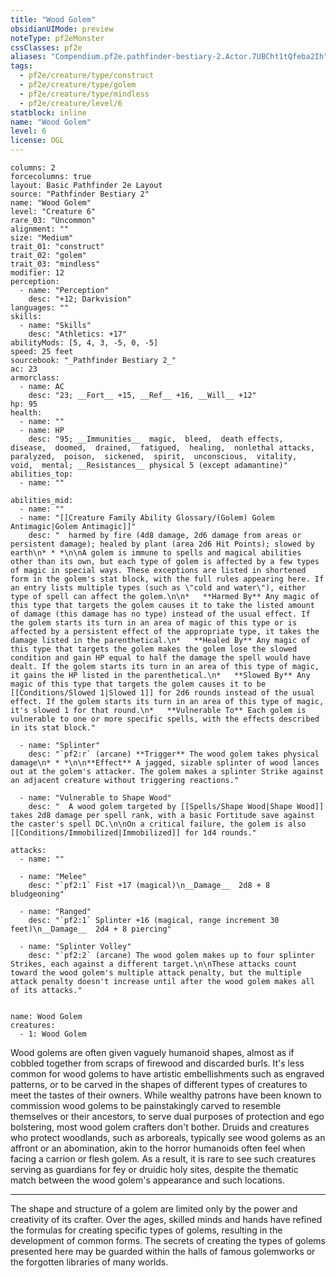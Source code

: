 ```yaml
---
title: "Wood Golem"
obsidianUIMode: preview
noteType: pf2eMonster
cssClasses: pf2e
aliases: "Compendium.pf2e.pathfinder-bestiary-2.Actor.7UBCht1tQfeba2Ih" 
tags:
  - pf2e/creature/type/construct
  - pf2e/creature/type/golem
  - pf2e/creature/type/mindless
  - pf2e/creature/level/6
statblock: inline
name: "Wood Golem"
level: 6
license: OGL
---
```


```statblock
columns: 2
forcecolumns: true
layout: Basic Pathfinder 2e Layout
source: "Pathfinder Bestiary 2"
name: "Wood Golem"
level: "Creature 6"
rare_03: "Uncommon"
alignment: ""
size: "Medium"
trait_01: "construct"
trait_02: "golem"
trait_03: "mindless"
modifier: 12
perception:
  - name: "Perception"
    desc: "+12; Darkvision"
languages: ""
skills:
  - name: "Skills"
    desc: "Athletics: +17"
abilityMods: [5, 4, 3, -5, 0, -5]
speed: 25 feet
sourcebook: "_Pathfinder Bestiary 2_"
ac: 23
armorclass:
  - name: AC
    desc: "23; __Fort__ +15, __Ref__ +16, __Will__ +12"
hp: 95
health:
  - name: ""
  - name: HP
    desc: "95; __Immunities__  magic,  bleed,  death effects,  disease,  doomed,  drained,  fatigued,  healing,  nonlethal attacks,  paralyzed,  poison,  sickened,  spirit,  unconscious,  vitality,  void,  mental; __Resistances__ physical 5 (except adamantine)"
abilities_top:
  - name: ""

abilities_mid:
  - name: ""
  - name: "[[Creature Family Ability Glossary/(Golem) Golem Antimagic|Golem Antimagic]]"
    desc: "  harmed by fire (4d8 damage, 2d6 damage from areas or persistent damage); healed by plant (area 2d6 Hit Points); slowed by earth\n* * *\n\nA golem is immune to spells and magical abilities other than its own, but each type of golem is affected by a few types of magic in special ways. These exceptions are listed in shortened form in the golem's stat block, with the full rules appearing here. If an entry lists multiple types (such as \"cold and water\"), either type of spell can affect the golem.\n\n*   **Harmed By** Any magic of this type that targets the golem causes it to take the listed amount of damage (this damage has no type) instead of the usual effect. If the golem starts its turn in an area of magic of this type or is affected by a persistent effect of the appropriate type, it takes the damage listed in the parenthetical.\n*   **Healed By** Any magic of this type that targets the golem makes the golem lose the slowed condition and gain HP equal to half the damage the spell would have dealt. If the golem starts its turn in an area of this type of magic, it gains the HP listed in the parenthetical.\n*   **Slowed By** Any magic of this type that targets the golem causes it to be [[Conditions/Slowed 1|Slowed 1]] for 2d6 rounds instead of the usual effect. If the golem starts its turn in an area of this type of magic, it's slowed 1 for that round.\n*   **Vulnerable To** Each golem is vulnerable to one or more specific spells, with the effects described in its stat block."

  - name: "Splinter"
    desc: "`pf2:r` (arcane) **Trigger** The wood golem takes physical damage\n* * *\n\n**Effect** A jagged, sizable splinter of wood lances out at the golem's attacker. The golem makes a splinter Strike against an adjacent creature without triggering reactions."

  - name: "Vulnerable to Shape Wood"
    desc: "  A wood golem targeted by [[Spells/Shape Wood|Shape Wood]] takes 2d8 damage per spell rank, with a basic Fortitude save against the caster's spell DC.\n\nOn a critical failure, the golem is also [[Conditions/Immobilized|Immobilized]] for 1d4 rounds."

attacks:
  - name: ""

  - name: "Melee"
    desc: "`pf2:1` Fist +17 (magical)\n__Damage__  2d8 + 8 bludgeoning"

  - name: "Ranged"
    desc: "`pf2:1` Splinter +16 (magical, range increment 30 feet)\n__Damage__  2d4 + 8 piercing"

  - name: "Splinter Volley"
    desc: "`pf2:2` (arcane) The wood golem makes up to four splinter Strikes, each against a different target.\n\nThese attacks count toward the wood golem's multiple attack penalty, but the multiple attack penalty doesn't increase until after the wood golem makes all of its attacks."
 
```

```encounter-table
name: Wood Golem
creatures:
  - 1: Wood Golem
```



Wood golems are often given vaguely humanoid shapes, almost as if cobbled together from scraps of firewood and discarded burls. It's less common for wood golems to have artistic embellishments such as engraved patterns, or to be carved in the shapes of different types of creatures to meet the tastes of their owners. While wealthy patrons have been known to commission wood golems to be painstakingly carved to resemble themselves or their ancestors, to serve dual purposes of protection and ego bolstering, most wood golem crafters don't bother. Druids and creatures who protect woodlands, such as arboreals, typically see wood golems as an affront or an abomination, akin to the horror humanoids often feel when facing a carrion or flesh golem. As a result, it is rare to see such creatures serving as guardians for fey or druidic holy sites, despite the thematic match between the wood golem's appearance and such locations.

* * *

The shape and structure of a golem are limited only by the power and creativity of its crafter. Over the ages, skilled minds and hands have refined the formulas for creating specific types of golems, resulting in the development of common forms. The secrets of creating the types of golems presented here may be guarded within the halls of famous golemworks or the forgotten libraries of many worlds.
